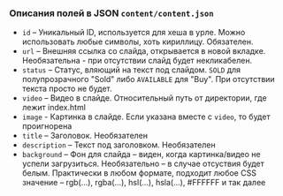 ### Описания полей в JSON `content/content.json`

- `id` – Уникальный ID, используется для хеша в урле. Можно использовать любые символы, хоть кириллицу. Обязателен.
- `url` – Внешняя ссылка со слайда, открывается в новой вкладке. Необязательна - при отсутствии слайд будет некликабелен.
- `status` – Статус, вляющий на текст под слайдом. `SOLD` для полупрозрачного "Sold" либо `AVAILABLE` для "Buy". При отсутствии текста просто не будет.
- `video` – Видео в слайде. Относительный путь от директории, где лежит index.html
- `image` - Картинка в слайде. Если указана вместе с `video`, то будет проигнорена
- `title` – Заголовок. Необязателен
- `description` – Текст под заголовком. Необязателен
- `background` – Фон для слайда – виден, когда картинка/видео не успели загрузиться. Необязательно – в случае отсуствия будет белым. Практически в любом формате, подходит любое CSS значение – rgb(...), rgba(...), hsl(...), hsla(...), #FFFFFF и так далее
